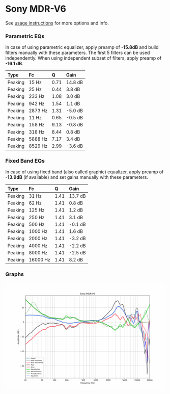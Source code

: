 # Sony MDR-V6
See [usage instructions](https://github.com/jaakkopasanen/AutoEq#usage) for more options and info.

### Parametric EQs
In case of using parametric equalizer, apply preamp of **-15.8dB** and build filters manually
with these parameters. The first 5 filters can be used independently.
When using independent subset of filters, apply preamp of **-16.1 dB**.

| Type    | Fc      |    Q | Gain    |
|:--------|:--------|:-----|:--------|
| Peaking | 15 Hz   | 0.71 | 14.8 dB |
| Peaking | 25 Hz   | 0.44 | 3.8 dB  |
| Peaking | 233 Hz  | 1.08 | 3.0 dB  |
| Peaking | 942 Hz  | 1.54 | 1.1 dB  |
| Peaking | 2873 Hz | 1.31 | -5.0 dB |
| Peaking | 11 Hz   | 0.65 | -0.5 dB |
| Peaking | 158 Hz  | 9.13 | -0.8 dB |
| Peaking | 318 Hz  | 8.44 | 0.8 dB  |
| Peaking | 5888 Hz | 7.17 | 3.4 dB  |
| Peaking | 8529 Hz | 2.99 | -3.6 dB |

### Fixed Band EQs
In case of using fixed band (also called graphic) equalizer, apply preamp of **-13.9dB**
(if available) and set gains manually with these parameters.

| Type    | Fc       |    Q | Gain    |
|:--------|:---------|:-----|:--------|
| Peaking | 31 Hz    | 1.41 | 13.7 dB |
| Peaking | 62 Hz    | 1.41 | 0.8 dB  |
| Peaking | 125 Hz   | 1.41 | 1.2 dB  |
| Peaking | 250 Hz   | 1.41 | 3.1 dB  |
| Peaking | 500 Hz   | 1.41 | -0.1 dB |
| Peaking | 1000 Hz  | 1.41 | 1.6 dB  |
| Peaking | 2000 Hz  | 1.41 | -3.2 dB |
| Peaking | 4000 Hz  | 1.41 | -2.2 dB |
| Peaking | 8000 Hz  | 1.41 | -2.5 dB |
| Peaking | 16000 Hz | 1.41 | 8.2 dB  |

### Graphs
![](./Sony%20MDR-V6.png)